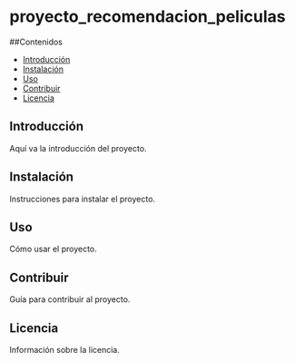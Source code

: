 # proyecto_recomendacion_peliculas


##Contenidos
- [Introducción](#introducción)
- [Instalación](#instalación)
- [Uso](#uso)
- [Contribuir](#contribuir)
- [Licencia](#licencia)

## Introducción
Aquí va la introducción del proyecto.

## Instalación
Instrucciones para instalar el proyecto.

## Uso
Cómo usar el proyecto.

## Contribuir
Guía para contribuir al proyecto.

## Licencia
Información sobre la licencia.
